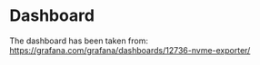 # Dashboard

The dashboard has been taken from: https://grafana.com/grafana/dashboards/12736-nvme-exporter/
